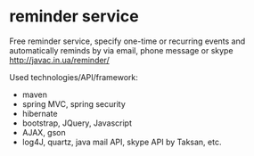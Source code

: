 # reminder service

Free reminder service, specify one-time or recurring events and automatically  reminds by via email, phone message or skype
http://javac.in.ua/reminder/

Used technologies/API/framework:
- maven
- spring MVC, spring security
- hibernate
- bootstrap, JQuery, Javascript
- AJAX, gson
- log4J, quartz, java mail API, skype API by Taksan, etc.
